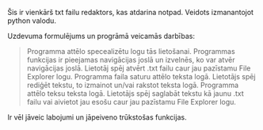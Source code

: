 Šis ir vienkārš txt failu redaktors, kas atdarina notpad. Veidots izmanantojot python valodu.

Uzdevuma formulējums un progrāmā veicamās darbības:
> Programma attēlo specealizētu logu tās lietošanai.
> Programmas funkcijas ir pieejamas navigācijas joslā un izvelnēs, ko var atvēr navigācijas joslā.
> Lietotāj spēj atvērt .txt failu caur jau pazīstamu File Explorer logu. Programma faila saturu attēlo teksta logā.
> Lietotājs spēj rediģēt tekstu, to izmainot un/vai rakstot teksta logā. Programma attēlo teksu teksta logā.
> Lietotājs spēj saglabāt tekstu kā jaunu .txt failu vai aivietot jau esošu caur jau pazīstamu File Explorer logu.



Ir vēl jāveic labojumi un jāpeiveno trūkstošas funkcijas.
